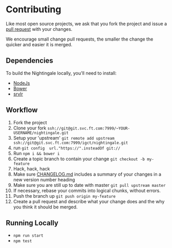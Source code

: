 # Contributing

Like most open source projects, we ask that you fork the project and issue a [pull request](/pull-requests) with your changes.

We encourage small change pull requests, the smaller the change the quicker and easier it is merged.

## Dependencies

To build the Nightingale locally, you'll need to install:
 * [NodeJs](http://nodejs.org/)
 * [Bower](http://bower.io/)
 * [srvlr](https://github.com/kavanagh/srvlr)

## Workflow

1. Fork the project
2. Clone your fork
`ssh://git@git.svc.ft.com:7999/~YOUR-USERNAME/nightingale.git`
3. Setup your 'upstream'
`git remote add upstream ssh://git@git.svc.ft.com:7999/igct/nightingale.git`
4. run `git config  url."https://".insteadOf git://`
5. Run `npm i && bower i`
6. Create a topic branch to contain your change
`git checkout -b my-feature`
7. Hack, hack, hack
8. Make sure [CHANGELOG.md](./CHANGELOG.md) includes a summary of your changes in a new version number heading
9. Make sure you are still up to date with master
`git pull upstream master`
10. If necessary, rebase your commits into logical chunks, without errors.
11. Push the branch up
`git push origin my-feature`
12. Create a pull request and describe what your change does and the why you think it should be merged.

## Running Locally

 * `npm run start`
 * `npm test`

